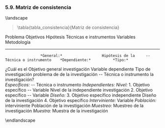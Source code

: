 ### 5.9. Matriz de consistencia

\landscape

> \tabla{tabla_consistencia}{Matriz de consistencia}

Problema            Objetivos                   Hipótesis           Técnicas e instrumentos     Variables               Metodología
--------            ---------                   ---------           -----------------------     ---------               -----------
                    *General:*                  Hipótesis de la     -- Técnica o instrumento    *Dependiente:*          *Tipo:*
¿Cuál es el         Objetivo general            investigación                                   Variable dependiente    Tipo de investigación
problema de         de la investigación                             -- Técnica o instrumento
la investigación?       
                    *Específicos:*                                  -- Técnica o instrumento    *Independientes:*       *Nivel:*
                    1. Objetivo específico                                                      -- Variable             Nivel de la
                                                                                                independiente           investigación
                    2. Objetivo específico
                                                                                                -- Variable             *Diseño:*
                    3. Objetivo específico                                                      independiente           Diseño de la
                                                                                                                        investigación
                    4. Objetivo específico                                                      *Interviniente:*
                                                                                                Variable                *Población:*
                                                                                                interviniente           Población de la
                                                                                                                        investigación
                                                                                                                        *Muestreo:*
                                                                                                                        Muestreo de la
                                                                                                                        investigación
                                                                                                                        *Muestra:*
                                                                                                                        Muestra de la
                                                                                                                        investigación

\endlandscape
